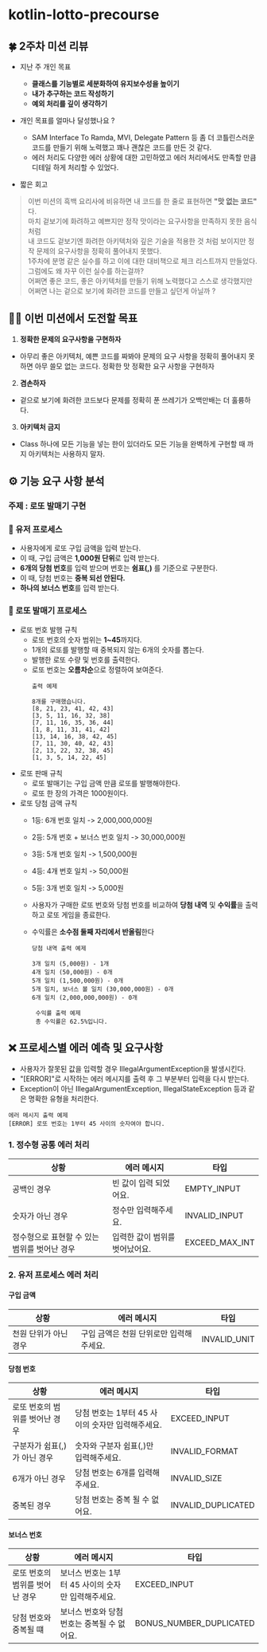 # kotlin-lotto-precourse

## 🍀 2주차 미션 리뷰

+ 지난 주 개인 목표
    + **클래스를 기능별로 세분화하여 유지보수성을 높이기**
    + **내가 추구하는 코드 작성하기**
    + **예외 처리를 깊이 생각하기**

+ 개인 목표를 얼마나 달성했나요 ?
    + SAM Interface To Ramda, MVI, Delegate Pattern 등 좀 더 코틀린스러운 코드를 만들기 위해
      노력했고 꽤나 괜찮은 코드를 만든 것 같다.
    + 에러 처리도 다양한 에러 상황에 대한 고민하였고 에러 처리에서도 만족할 만큼 디테일 하게 처리할 수 있었다.

+ 짧은 회고

> 이번 미션의 흑백 요리사에 비유하면 내 코드를 한 줄로 표현하면 **"맛 없는 코드"** 다.<br>
> 마치 겉보기에 화려하고 예쁘지만 정작 맛이라는 요구사항을 만족하지 못한 음식처럼<br>
> 내 코드도 겉보기엔 화려한 아키텍처와 깊은 기술을 적용한 것 처럼 보이지만 정작 문제의 요구사항을 정확히 풀어내지 못했다.<br>
> 1주차에 분명 같은 실수를 하고 이에 대한 대비책으로 체크 리스트까지 만들었다. 그럼에도 왜 자꾸 이런 실수를 하는걸까?<br>
> 어쩌면 좋은 코드, 좋은 아키텍처를 만들기 위해 노력했다고 스스로 생각했지만 어쩌면 나는 겉으로 보기에 화려한 코드를 만들고 싶던게 아닐까 ?<br>

## 🏴‍☠️ 이번 미션에서 도전할 목표

1. **정확한 문제의 요구사항을 구현하자**

+ 아무리 좋은 아키텍처, 예쁜 코드를 짜봐야 문제의 요구 사항을 정확히 풀어내지 못하면
  아무 쓸모 없는 코드다. 정확한 맛 정확한 요구 사항을 구현하자

2. **겸손하자**

+ 겉으로 보기에 화려한 코드보다 문제를 정확히 푼 쓰레기가 오백만배는 더 훌륭하다.

3. **아키텍처 금지**

+ Class 하나에 모든 기능을 넣는 한이 있더라도 모든 기능을 완벽하게 구현할 때 까지 아키텍처는 사용하지 말자.

## ⚙️ 기능 요구 사항 분석

### 주제 : 로또 발매기 구현

### 🕺 유저 프로세스

+ 사용자에게 로또 구입 금액을 입력 받는다.
+ 이 때, 구입 금액은 **1,000원 단위**로 입력 받는다.
+ **6개의 당첨 번호**를 입력 받으며 번호는 **쉼표(,)** 를 기준으로 구분한다.
+ 이 때, 당첨 번호는 **중복 되선 안된다.**
+ **하나의 보너스 번호**를 입력 받는다.

### 🎱 로또 발매기 프로세스

+ 로또 번호 발행 규칙
    + 로또 번호의 숫자 범위는 **1~45**까지다.
    + 1개의 로또를 발행할 때 중복되지 않는 6개의 숫자를 뽑는다.
    + 발행한 로또 수량 및 번호를 출력한다.
    + 로또 번호는 **오름차순**으로 정렬하여 보여준다.
      ```
      출력 예제
      
      8개를 구매했습니다.
      [8, 21, 23, 41, 42, 43]
      [3, 5, 11, 16, 32, 38]
      [7, 11, 16, 35, 36, 44]
      [1, 8, 11, 31, 41, 42]
      [13, 14, 16, 38, 42, 45]
      [7, 11, 30, 40, 42, 43]
      [2, 13, 22, 32, 38, 45]
      [1, 3, 5, 14, 22, 45]
      ```
+ 로또 판매 규칙
    + 로또 발매기는 구입 금액 만큼 로또를 발행해야한다.
    + 로또 한 장의 가격은 1000원이다.
+ 로또 당첨 금액 규칙
    + 1등: 6개 번호 일치 -> 2,000,000,000원
    + 2등: 5개 번호 + 보너스 번호 일치 -> 30,000,000원
    + 3등: 5개 번호 일치 -> 1,500,000원
    + 4등: 4개 번호 일치 -> 50,000원
    + 5등: 3개 번호 일치 -> 5,000원
    + 사용자가 구매한 로또 번호와 당첨 번호를 비교하여 **당첨 내역** 및 **수익률**을 출력하고 로또 게임을 종료한다.
    + 수익률은 **소수점 둘째 자리에서 반올림**한다
        ```
        당첨 내역 출력 예제
     
        3개 일치 (5,000원) - 1개
        4개 일치 (50,000원) - 0개
        5개 일치 (1,500,000원) - 0개
        5개 일치, 보너스 볼 일치 (30,000,000원) - 0개
        6개 일치 (2,000,000,000원) - 0개
      ```

        ```
         수익률 출력 예제
         총 수익률은 62.5%입니다.
       ```

## ❌ 프로세스별 에러 예측 및 요구사항

+ 사용자가 잘못된 값을 입력할 경우 IllegalArgumentException을 발생시킨다.
+ "[ERROR]"로 시작하는 에러 메시지를 출력 후 그 부분부터 입력을 다시 받는다.
+ Exception이 아닌 IllegalArgumentException, IllegalStateException 등과 같은 명확한 유형을 처리한다.

```
에러 메시지 출력 예제
[ERROR] 로또 번호는 1부터 45 사이의 숫자여야 합니다.
```

### 1. 정수형 공통 에러 처리

| 상황                        | 에러 메시지            | 타입             |
|---------------------------|-------------------|----------------|
| 공백인 경우                    | 빈 값이 입력 되었어요.     | EMPTY_INPUT    |
| 숫자가 아닌 경우                 | 정수만 입력해주세요.       | INVALID_INPUT  |
| 정수형으로 표현할 수 있는 범위를 벗어난 경우 | 입력한 값이 범위를 벗어났어요. | EXCEED_MAX_INT |

### 2. 유저 프로세스 에러 처리

#### 구입 금액

| 상황           | 에러 메시지                 | 타입           |
|--------------|------------------------|--------------|
| 천원 단위가 아닌 경우 | 구입 금액은 천원 단위로만 입력해주세요. | INVALID_UNIT |

#### 당첨 번호

| 상황                | 에러 메시지                        | 타입                 |
|-------------------|-------------------------------|--------------------|
| 로또 번호의 범위를 벗어난 경우 | 당첨 번호는 1부터 45 사이의 숫자만 입력해주세요. | EXCEED_INPUT       |
| 구분자가 쉼표(,)가 아닌 경우 | 숫자와 구분자 쉼표(,)만 입력해주세요.        | INVALID_FORMAT     |
| 6개가 아닌 경우         | 당첨 번호는 6개를 입력해 주세요.           | INVALID_SIZE       |
| 중복된 경우            | 당첨 번호는 중복 될 수 없어요.            | INVALID_DUPLICATED |

#### 보너스 번호

| 상황                | 에러 메시지                         | 타입                      |
|-------------------|--------------------------------|-------------------------|
| 로또 번호의 범위를 벗어난 경우 | 보너스 번호는 1부터 45 사이의 숫자만 입력해주세요. | EXCEED_INPUT            |
| 당첨 번호와 중복될 떄      | 보너스 번호와 당첨 번호는 중복될 수 없어요.      | BONUS_NUMBER_DUPLICATED |

